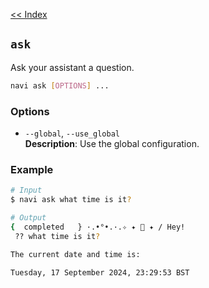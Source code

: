 [<< Index](docs/index.md)

## `ask` 
Ask your assistant a question.

```bash
navi ask [OPTIONS] ...
```

### Options
 - `--global`, `--use_global`  
 **Description**: Use the global configuration.

### Example
```bash
# Input
$ navi ask what time is it? 

# Output
{  completed   } ·.•°•.·.✧ ✦ 🧚 ✦ / Hey!
 ?? what time is it?

The current date and time is:

Tuesday, 17 September 2024, 23:29:53 BST
```